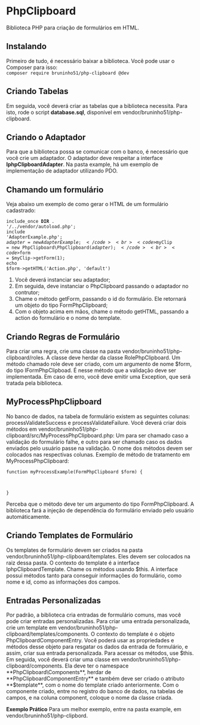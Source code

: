 # PhpClipboard
Biblioteca PHP para criação de formulários em HTML.

## Instalando
Primeiro de tudo, é necessário baixar a biblioteca. Você pode usar o Composer para isso:<br>
`composer require bruninho51/php-clipboard @dev`

## Criando Tabelas
Em seguida, você deverá criar as tabelas que a biblioteca necessita. Para isto, rode o script **database.sql**, disponível em vendor/bruninho51/php-clipboard.

## Criando o Adaptador
Para que a biblioteca possa se comunicar com  o banco, é necessário que você crie um adaptador. O adaptador deve respeitar a interface **IphpClipboardAdapter**. Na pasta example, há um exemplo de implementação de adaptador utilizando PDO.

## Chamando um formulário
Veja abaixo um exemplo de como gerar o HTML de um formulário cadastrado:


<code>include_once __DIR__ . '/../vendor/autoload.php';</code><br>
<code>include 'AdapterExample.php';</code><br>
<code>$adapter = new AdapterExample;</code><br>
<code>$myClip = new PhpClipboard\PhpClipboard($adapter);</code><br>
<code>$form = $myClip->getForm(1);</code><br>
<code>echo $form->getHTML('Action.php', 'default')</code>

1. Você deverá instanciar seu adaptador;
2. Em seguida, deve instanciar o PhpClipboard passando o adaptador no contrutor;
3. Chame o método getForm, passando o id do formulário. Ele retornará um objeto do tipo FormPhpClipboard;
4. Com o objeto acima em mãos, chame o método getHTML, passando a action do formulário e o nome do template.

## Criando Regras de Formulário
Para criar uma regra, crie uma classe na pasta vendor/bruninho51/php-clipboard/roles. A classe deve herdar da classe RolePhpClipboard. Um método chamado role deve ser criado, com um argumento de nome $form, do tipo IFormPhpClipboad. É nesse método que a validação deve ser implementada.
Em caso de erro, você deve emitir uma Exception, que será tratada pela biblioteca.

## MyProcessPhpClipboard
No banco de dados, na tabela de formulário existem as seguintes colunas: processValidateSuccess e processValidateFailure. Você deverá criar dois métodos em vendor/bruninho51/php-clipboard/src/MyProcessPhpClipboard.php: Um para ser chamado caso a validação do formulário falhe, e outro para ser chamado caso os dados enviados pelo usuário passe na validação. O nome dos métodos devem ser colocados nas respectivas colunas. Exemplo de método de tratamento em MyProcessPhpClipboard:

<code>function myProcessExample(FormPhpClipboard $form)
{

}</code>

Perceba que o método deve ter um argumento do tipo FormPhpClipboard. A biblioteca fará a injeção de dependência do formulário enviado pelo usuário automáticamente.

## Criando Templates de Formulário
Os templates de formulário devem ser criados na pasta vendor/bruninho51/php-clipboard/templates. Eles devem ser colocados na raiz dessa pasta. O contexto do template é a interface IphpClipboardTemplate. Chame os métodos usando $this. A interface possui métodos tanto para conseguir informações do formulário, como nome e id, como as informações dos campos.

## Entradas Personalizadas
Por padrão, a biblioteca cria entradas de formulário comuns, mas você pode criar entradas personalizadas. Para criar uma entrada personalizada, crie um template em vendor/bruninho51/php-clipboard/templates/components.
O contexto do template é o objeto PhpClipboardComponentEntry. Você poderá usar as propriedades e métodos desse objeto para resgatar os dados da entrada de formulário, e assim, criar sua entrada personalizada. Para acessar os métodos, use $this.
Em seguida, você deverá criar uma classe em vendor/bruninho51/php-clipboard/components. Ela deve ter o namespace **PhpClipboard\Components**, herdar de **PhpClipboardComponentEntry** e também deve ser criado o atributo **$template**, com o nome do template criado anteriormente.
Com o componente criado, entre no registro do banco de dados, na tabelas de campos, e na coluna component, coloque o nome da classe criada.

**Exemplo Prático**
Para um melhor exemplo, entre na pasta example, em vendor/bruninho51/php-clipbord.
